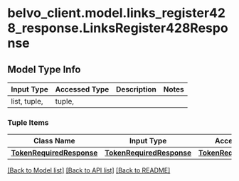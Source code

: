# belvo_client.model.links_register428_response.LinksRegister428Response

## Model Type Info
Input Type | Accessed Type | Description | Notes
------------ | ------------- | ------------- | -------------
list, tuple,  | tuple,  |  | 

### Tuple Items
Class Name | Input Type | Accessed Type | Description | Notes
------------- | ------------- | ------------- | ------------- | -------------
[**TokenRequiredResponse**](TokenRequiredResponse.md) | [**TokenRequiredResponse**](TokenRequiredResponse.md) | [**TokenRequiredResponse**](TokenRequiredResponse.md) |  | 

[[Back to Model list]](../../README.md#documentation-for-models) [[Back to API list]](../../README.md#documentation-for-api-endpoints) [[Back to README]](../../README.md)

